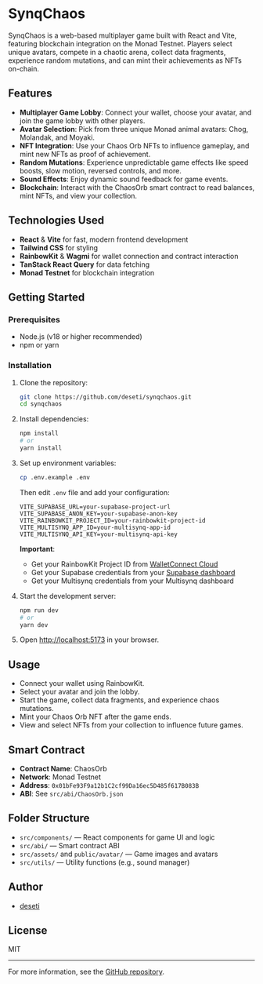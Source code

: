 
# SynqChaos

SynqChaos is a web-based multiplayer game built with React and Vite, featuring blockchain integration on the Monad Testnet. Players select unique avatars, compete in a chaotic arena, collect data fragments, experience random mutations, and can mint their achievements as NFTs on-chain.

## Features
- **Multiplayer Game Lobby**: Connect your wallet, choose your avatar, and join the game lobby with other players.
- **Avatar Selection**: Pick from three unique Monad animal avatars: Chog, Molandak, and Moyaki.
- **NFT Integration**: Use your Chaos Orb NFTs to influence gameplay, and mint new NFTs as proof of achievement.
- **Random Mutations**: Experience unpredictable game effects like speed boosts, slow motion, reversed controls, and more.
- **Sound Effects**: Enjoy dynamic sound feedback for game events.
- **Blockchain**: Interact with the ChaosOrb smart contract to read balances, mint NFTs, and view your collection.

## Technologies Used
- **React** & **Vite** for fast, modern frontend development
- **Tailwind CSS** for styling
- **RainbowKit** & **Wagmi** for wallet connection and contract interaction
- **TanStack React Query** for data fetching
- **Monad Testnet** for blockchain integration

## Getting Started

### Prerequisites
- Node.js (v18 or higher recommended)
- npm or yarn

### Installation
1. Clone the repository:
   ```sh
   git clone https://github.com/deseti/synqchaos.git
   cd synqchaos
   ```
2. Install dependencies:
   ```sh
   npm install
   # or
   yarn install
   ```
3. Set up environment variables:
   ```sh
   cp .env.example .env
   ```
   Then edit `.env` file and add your configuration:
   ```
   VITE_SUPABASE_URL=your-supabase-project-url
   VITE_SUPABASE_ANON_KEY=your-supabase-anon-key
   VITE_RAINBOWKIT_PROJECT_ID=your-rainbowkit-project-id
   VITE_MULTISYNQ_APP_ID=your-multisynq-app-id
   VITE_MULTISYNQ_API_KEY=your-multisynq-api-key
   ```
   
   **Important**: 
   - Get your RainbowKit Project ID from [WalletConnect Cloud](https://cloud.walletconnect.com/)
   - Get your Supabase credentials from your [Supabase dashboard](https://supabase.com/dashboard)
   - Get your Multisynq credentials from your Multisynq dashboard
4. Start the development server:
   ```sh
   npm run dev
   # or
   yarn dev
   ```
5. Open [http://localhost:5173](http://localhost:5173) in your browser.

## Usage
- Connect your wallet using RainbowKit.
- Select your avatar and join the lobby.
- Start the game, collect data fragments, and experience chaos mutations.
- Mint your Chaos Orb NFT after the game ends.
- View and select NFTs from your collection to influence future games.

## Smart Contract
- **Contract Name**: ChaosOrb
- **Network**: Monad Testnet
- **Address**: `0x01bFe93F9a12b1C2cf99Da16ec5D485f617B083B`
- **ABI**: See `src/abi/ChaosOrb.json`

## Folder Structure
- `src/components/` — React components for game UI and logic
- `src/abi/` — Smart contract ABI
- `src/assets/` and `public/avatar/` — Game images and avatars
- `src/utils/` — Utility functions (e.g., sound manager)

## Author
- [deseti](https://github.com/deseti)

## License
MIT

---
For more information, see the [GitHub repository](https://github.com/deseti/synqchaos).
